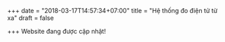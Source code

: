 +++
date = "2018-03-17T14:57:34+07:00"
title = "Hệ thống đo điện tử từ xa"
draft = false

+++
Website đang được cập nhật!